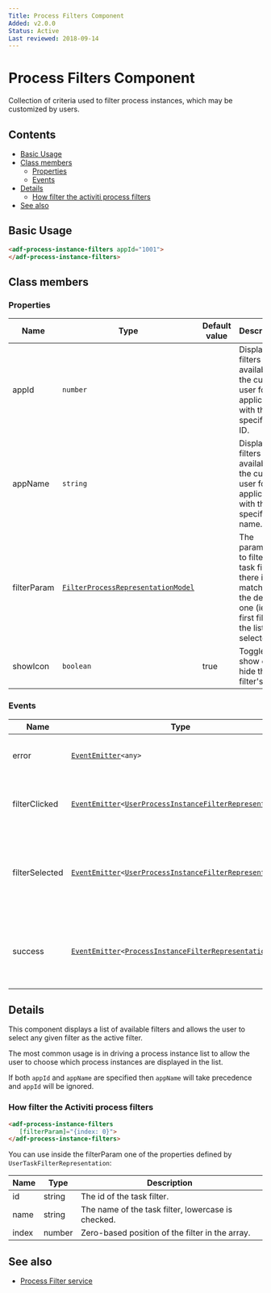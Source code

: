 ```yaml
---
Title: Process Filters Component
Added: v2.0.0
Status: Active
Last reviewed: 2018-09-14
---
```


# Process Filters Component

Collection of criteria used to filter process instances, which may be customized by users.

## Contents

-   [Basic Usage](#basic-usage)
-   [Class members](#class-members)
    -   [Properties](#properties)
    -   [Events](#events)
-   [Details](#details)
    -   [How filter the activiti process filters](#how-filter-the-activiti-process-filters)
-   [See also](#see-also)

## Basic Usage

```html
<adf-process-instance-filters appId="1001">
</adf-process-instance-filters>
```

## Class members

### Properties

| Name        | Type                                                                                                                    | Default value | Description                                                                                                                         |
|-------------|-------------------------------------------------------------------------------------------------------------------------|---------------|-------------------------------------------------------------------------------------------------------------------------------------|
| appId       | `number`                                                                                                                |               | Display filters available to the current user for the application with the specified ID.                                            |
| appName     | `string`                                                                                                                |               | Display filters available to the current user for the application with the specified name.                                          |
| filterParam | [`FilterProcessRepresentationModel`](../../../lib/process-services/src/lib/process-list/models/filter-process.model.ts) |               | The parameters to filter the task filter. If there is no match then the default one (ie, the first filter in the list) is selected. |
| showIcon    | `boolean`                                                                                                               | true          | Toggle to show or hide the filter's icon.                                                                                           |

### Events

| Name           | Type                                                                                                                                                                                                                                            | Description                                                                    |
|----------------|-------------------------------------------------------------------------------------------------------------------------------------------------------------------------------------------------------------------------------------------------|--------------------------------------------------------------------------------|
| error          | [`EventEmitter`](https://angular.io/api/core/EventEmitter)`<any>`                                                                                                                                                                               | Emitted when an error occurs.                                                  |
| filterClicked  | [`EventEmitter`](https://angular.io/api/core/EventEmitter)`<`[`UserProcessInstanceFilterRepresentation`](https://github.com/Alfresco/alfresco-js-api/blob/develop/src/api/activiti-rest-api/docs/UserProcessInstanceFilterRepresentation.md)`>` | Emitted when a filter is being clicked from the UI.                            |
| filterSelected | [`EventEmitter`](https://angular.io/api/core/EventEmitter)`<`[`UserProcessInstanceFilterRepresentation`](https://github.com/Alfresco/alfresco-js-api/blob/develop/src/api/activiti-rest-api/docs/UserProcessInstanceFilterRepresentation.md)`>` | Emitted when a filter is being selected based on the filterParam input.        |
| success        | [`EventEmitter`](https://angular.io/api/core/EventEmitter)`<`[`ProcessInstanceFilterRepresentation`](https://github.com/Alfresco/alfresco-js-api/blob/develop/src/api/activiti-rest-api/docs/ProcessInstanceFilterRepresentation.md)`[]>`       | Emitted when the list of filters has been successfully loaded from the server. |

## Details

This component displays a list of available filters and allows the user to select any given
filter as the active filter.

The most common usage is in driving a process instance list to allow the user to choose which
process instances are displayed in the list.

If both `appId` and `appName` are specified then `appName` will take precedence and `appId` will be ignored.

### How filter the Activiti process filters

```html
<adf-process-instance-filters 
   [filterParam]="{index: 0}">
</adf-process-instance-filters>
```

You can use inside the filterParam one of the properties defined by `UserTaskFilterRepresentation`:

| Name  | Type   | Description                                        |
|-------|--------|----------------------------------------------------|
| id    | string | The id of the task filter.                         |
| name  | string | The name of the task filter, lowercase is checked. |
| index | number | Zero-based position of the filter in the array.    |

## See also

-   [Process Filter service](../services/process-filter.service.md)
